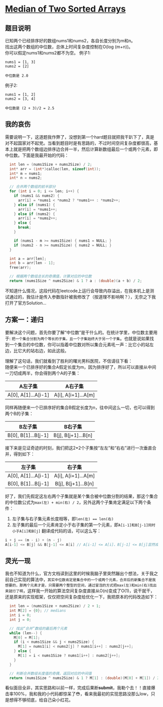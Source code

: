 # [Median of Two Sorted Arrays](https://leetcode.com/problems/median-of-two-sorted-arrays/description/)

## 题目说明
已知两个已经排序好的数组nums1和nums2，各自长度分别为m和n。  
找出这两个数组的中位数，总体上时间复杂度控制在O(log (m+n))。  
你可以假定nums1和nums2都不为空。
例子1:
```
nums1 = [1, 3]
nums2 = [2]

中位数是 2.0
```
例子2:
```
nums1 = [1, 2]
nums2 = [3, 4]

中位数是 (2 + 3)/2 = 2.5
```

## 我的哀伤
需要说明一下，这道题我作弊了，没想到第一个hard题目就把我干趴下了，真是对不起国家对不起党。当看到题目时是有思路的，不过时间空间复杂度都很高，基本上就是把两个数组边排序边合并一半，然后计算新数组最后一个或两个元素，即中位数。下面是我最开始的代码：
```c
  int len = (nums1Size + nums2Size) / 2;
  int* arr = (int*)calloc(len, sizeof(int));
  int* m = nums1;
  int* n = nums2;

  // 合并两个数组的前半部分
  for (int i = 0; i <= len; i++) {
    if (nums1 && nums2) {
      arr[i] = *nums1 < *nums2 ? *nums1++ : *nums2++;
    } else if (nums1) {
      arr[i] = *nums1++;
    } else if (nums2) {
      arr[i] = *nums2++;
    } else {
      break;
    }

    if (nums1 - m >= nums1Size) { nums1 = NULL; }
    if (nums2 - n >= nums2Size) { nums2 = NULL; }
  }

  int a = arr[len];
  int b = arr[len - 1];
  free(arr);

  // 根据两个数组总长的奇偶值，计算对应的中位数
  return (nums1Size ^ nums2Size) & 1 ? a : (double)(a + b) / 2;
```
不知道什么情况，这段代码在leetcode上运行会导致内存溢出，在我本机上是测试通过的，我估计是传入参数指针被我修改了（按道理不影响啊？），无奈之下我打开了官方Solution...

## 方案一：递归
要解决这个问题，首先你要了解“中位数”是干什么的。在统计学里，中位数主要用于: `把一个集合分割为两个等长的子集，且一个子集始终大于另一个子集`。也就是说如果找到一个集合的中位数，你可以指着中位数对所以集合元素吼一声：比它小的站左边，比它大的站右边，如此这般。

理解了这句话，我们就看到了胜利的曙光男科医院，不信请往下看：  
随便来一个已排序好的集合A假定长度为m，因为排序好了，所以可以直接从中间一刀切成两半，你会得到两个A的子集：

|       A左子集      |       A右子集      |
|:-----------------:|:-----------------:|
|A[0], A[1]...A[i-1]|A[i], A[i+1]...A[m]|

同样再随便来一个已排序好的集合B假定长度为n，往中间这么一切，也可以得到两个B的子集：

|       B左子集      |       B右子集      |
|:-----------------:|:-----------------:|
|B[0], B[1]...B[j-1]|B[j], B[j+1]...B[n]|

接下来是见证奇迹的时刻，我们把这2*2个子集按“左左”和“右右”进行一次垂直合并，得到如下：

|       左子集       |        右子集      |
|:-----------------:|:-----------------:|
|A[0], A[1]...A[i-1]|A[i], A[i+1]...A[m]|
|B[0], B[1]...B[j-1]|B[j], B[j+1]...B[n]|

好了，我们先假定这左右两个子集就是某个集合被中位数分割的结果，那这个集合的中位数公式为`max(左) + min(右) / 2`，另外这两个子集肯定满足以下两个条件：
1. 左子集与右子集元素长度相等，即`len(左) == len(右)`
2. 左子集的最后一个元素肯定小于右子集的第一个元素，即`A[i-1]和B[j-1]同时小于A[i]和B[j]`
翻译成代码的话，可以这么写：
```c
i + j == (m - i) + (n - j)
A[i-1] <= B[j] && B[j-1] <= A[i] // A[i-1] <= A[i]、B[j-1] <= B[j]显然成立
```

## 灵光一现
我也不知道为什么，官方文档读到这里的时候我脑子里突然蹦出个想法，关于我之前自己实现的算法中，`其实中位数肯定是集合中的一个或两个元素，合并后的新集合不是我想要的，那两个元素才是，只需要两个整型的空间，通过冒泡的方式把max(左)和min(右)找出来就行了啊`，这样我一开始的算法空间复杂度直接从O(n)变成了O(1)，说干就干，还是原来的实现框架，仅仅把空间复杂度给优化一下，我把原本的代码改造如下：
```c
  int len = (nums1Size + nums2Size) / 2 + 1;
  int M[2] = {0}; // medians
  int i = 0;
  int j = 0;

  // 找出“合并”数组的最后两个元素
  while (len--) {
    M[0] = M[1];
    if (i < nums1Size && j < nums2Size) {
      M[1] = nums1[i] < nums2[j] ? nums1[i++] : nums2[j++];
    } else {
      M[1] = i < nums1Size ? nums1[i++] : nums2[j++];
    }
  }

  // 判断合并数组长度值的奇偶，返回对应的中间值
  return (nums1Size ^ nums2Size) & 1 ? M[1] : (double)(M[0] + M[1]) / 2;
```
看似面目全非，其实思路和以前一样，完成后果断**submit**，我勒个去！！直接爆击率100%，我和我的小代码都惊呆了😳，看来我最初的实现思路没那么low，只是想得不够彻底，给自己朵小红花。
